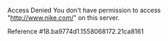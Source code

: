 Access Denied You don't have permission to access "http://www.nike.com/" on this server.

Reference #18.ba9774d1.1558068172.21ca8161